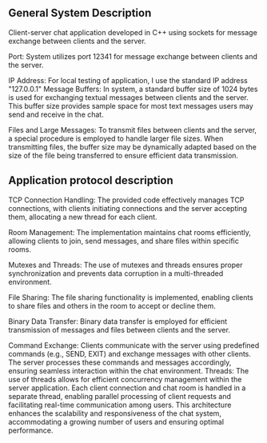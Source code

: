 ## General System Description

Client-server chat application developed in C++ using sockets for message exchange between clients and the server.

Port: System utilizes port 12341 for message exchange between clients and the server.

IP Address: For local testing of application, I use the standard IP address "127.0.0.1"
Message Buffers: In system, a standard buffer size of 1024 bytes is used for exchanging textual messages between clients and the server. This buffer size provides sample space for most text messages users may send and receive in the chat.

Files and Large Messages: To transmit files between clients and the server, a special procedure is employed to handle larger file sizes. When transmitting files, the buffer size may be dynamically adapted based on the size of the file being transferred to ensure efficient data transmission.

## Application protocol description
TCP Connection Handling: The provided code effectively manages TCP connections, with clients initiating connections and the server accepting them, allocating a new thread for each client.

Room Management: The implementation maintains chat rooms efficiently, allowing clients to join, send messages, and share files within specific rooms.

Mutexes and Threads: The use of mutexes and threads ensures proper synchronization and prevents data corruption in a multi-threaded environment.

File Sharing: The file sharing functionality is implemented, enabling clients to share files and others in the room to accept or decline them.

Binary Data Transfer: Binary data transfer is employed for efficient transmission of messages and files between clients and the server.

Command Exchange: Clients communicate with the server using predefined commands (e.g., SEND, EXIT) and exchange messages with other clients. The server processes these commands and messages accordingly, ensuring seamless 
interaction within the chat environment.
Threads: The use of threads allows for efficient concurrency management within the server application. Each client connection and chat room is handled in a separate thread, enabling parallel processing of client requests and facilitating real-time communication among users. This architecture enhances the scalability and responsiveness of the chat system, accommodating a growing number of users and ensuring optimal performance.


